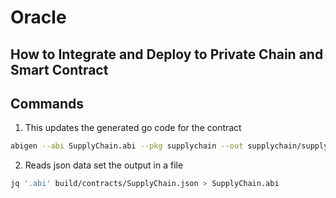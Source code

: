# Oracle

## How to Integrate and Deploy to Private Chain and Smart Contract

## Commands

1. This updates the generated go code for the contract
```sh
abigen --abi SupplyChain.abi --pkg supplychain --out supplychain/supplychain.go 
```

2. Reads json data set the output in a file
```sh
jq '.abi' build/contracts/SupplyChain.json > SupplyChain.abi  
```